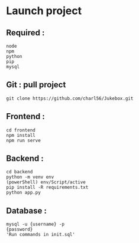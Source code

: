 # Launch project

## Required : 
```
node
npm
python
pip
mysql
```

## Git : pull project
```
git clone https://github.com/charl56/Jukebox.git
```

## Frontend : 
```
cd frontend
npm install
npm run serve
```

## Backend :
```
cd backend
python -m venv env
(powerShell) env/Script/active
pip install -R requirements.txt
python app.py
```

## Database :
```
mysql -u {username} -p
{password}
'Run commands in init.sql'
```

